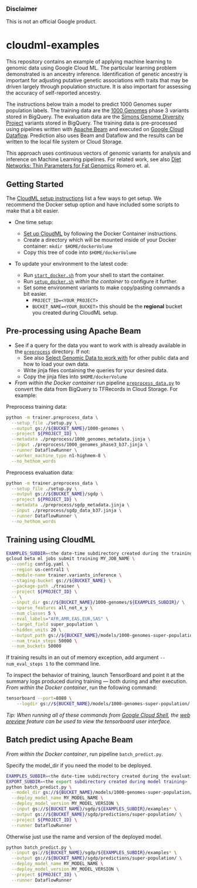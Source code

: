 ### Disclaimer

This is not an official Google product.

cloudml-examples
================

This repository contains an example of applying machine learning to genomic data using Google Cloud ML. The particular learning problem demonstrated is an ancestry inference. Identification of genetic ancestry is important for adjusting putative genetic associations with traits that may be driven largely through population structure. It is also important for assessing the accuracy of self-reported ancestry.

The instructions below train a model to predict 1000 Genomes super population labels.  The training data are the [1000 Genomes](http://googlegenomics.readthedocs.io/en/latest/use_cases/discover_public_data/1000_genomes.html) phase 3 variants stored in BigQuery. The evaluation data are the [Simons Genome Diversity Project](http://googlegenomics.readthedocs.io/en/latest/use_cases/discover_public_data/simons_foundation.html) variants stored in BigQuery.  The training data is pre-processed using pipelines written with [Apache Beam](https://beam.apache.org/) and executed on [Google Cloud Dataflow](https://cloud.google.com/dataflow/docs/). Prediction also uses Beam and Dataflow and the results can be written to the local file system or Cloud Storage.

This approach uses continuous vectors of genomic variants for analysis and inference on Machine Learning pipelines. For related work, see also [Diet Networks: Thin Parameters for Fat Genomics](https://openreview.net/pdf?id=Sk-oDY9ge) Romero et. al.

## Getting Started

The [CloudML setup instructions](https://cloud.google.com/ml/docs/how-tos/getting-set-up) list a few ways to get setup. We recommend the Docker setup option and have included some scripts to make that a bit easier.

*   One time setup:
    *   [Set up CloudML](https://cloud.google.com/ml/docs/how-tos/getting-set-up) by following the Docker Container instructions.
    *   Create a directory which will be mounted inside of your Docker container: `mkdir $HOME/dockerVolume`
    *   Copy this tree of code into `$HOME/dockerVolume`

*   To update your environment to the latest code:
    *   Run [`start_docker.sh`](./docker/start_docker.sh) from your shell to start the container.
    *   Run [`setup_docker.sh`](./docker/setup_docker.sh) *within the container* to configure it further.
    *   Set some environment variants to make copy/pasting commands a bit easier.
        * `PROJECT_ID=<YOUR_PROJECT>`
        * `BUCKET_NAME=<YOUR_BUCKET>` this should be the **regional** bucket you created during CloudML setup.

## Pre-processing using Apache Beam

*   See if a query for the data you want to work with is already available in the [`preprocess`](./preprocess) directory.  If not:
    *   See also [Select Genomic Data to work with](http://googlegenomics.readthedocs.io/en/latest/sections/select_genomic_data.html) for other public data and how to load your own data.
    *   Write jinja files containing the queries for your desired data.
    *   Copy the jinja files into `$HOME/dockerVolume`
*   *From within the Docker container* run pipeline
   [`preprocess_data.py`](./trainer/preprocess_data.py) to convert the data from BigQuery
    to TFRecords in Cloud Storage. For example:

Preprocess training data:

```bash
python -m trainer.preprocess_data \
  --setup_file ./setup.py \
  --output gs://${BUCKET_NAME}/1000-genomes \
  --project ${PROJECT_ID} \
  --metadata ./preprocess/1000_genomes_metadata.jinja \
  --input ./preprocess/1000_genomes_phase3_b37.jinja \
  --runner DataflowRunner \
  --worker_machine_type n1-highmem-8 \
  --no_hethom_words
```

Preprocess evaluation data:

```bash
python -m trainer.preprocess_data \
  --setup_file ./setup.py \
  --output gs://${BUCKET_NAME}/sgdp \
  --project ${PROJECT_ID} \
  --metadata ./preprocess/sgdp_metadata.jinja \
  --input ./preprocess/sgdp_data_b37.jinja \
  --runner DataflowRunner \
  --no_hethom_words
```

## Training using CloudML

```bash
EXAMPLES_SUBDIR=<the date-time subdirectory created during the training data preprocess step>
gcloud beta ml jobs submit training MY_JOB_NAME \
  --config config.yaml \
  --region us-central1 \
  --module-name trainer.variants_inference \
  --staging-bucket gs://${BUCKET_NAME} \
  --package-path ./trainer \
  --project ${PROJECT_ID} \
  -- \
  --input_dir gs://${BUCKET_NAME}/1000-genomes/${EXAMPLES_SUBDIR}/ \
  --sparse_features all_not_x_y \
  --num_classes 5 \
  --eval_labels="AFR,AMR,EAS,EUR,SAS" \
  --target_field super_population \
  --hidden_units 20 \
  --output_path gs://${BUCKET_NAME}/models/1000-genomes-super-population/ \
  --num_train_steps 50000 \
  --num_buckets 50000
```

If training results in an out of memory exception, add argument `--num_eval_steps 1` to the command line.

To inspect the behavior of training, launch TensorBoard and point it at the summary logs produced during training — both during and after execution.  *From within the Docker container*, run the following command:

```bash
tensorboard --port=8080 \
    --logdir gs://${BUCKET_NAME}/models/1000-genomes-super-population/
```

*Tip: When running all of these commands from [Google Cloud Shell](https://cloud.google.com/shell/docs/), the [web preview](https://cloud.google.com/shell/docs/using-web-preview) feature can be used to view the tensorboard user interface.*

## Batch predict using Apache Beam

*From within the Docker container*, run pipeline `batch_predict.py`.

Specify the model_dir if you need the model to be deployed.

```bash
EXAMPLES_SUBDIR=<the date-time subdirectory created during the evaluation data preprocess step>
EXPORT_SUBDIR=<the export subdirectory created during model training>
python batch_predict.py \
  --model_dir gs://${BUCKET_NAME}/models/1000-genomes-super-population/export/${EXPORT_SUBDIR}/ \
  --deploy_model_name MY_MODEL_NAME \
  --deploy_model_version MY_MODEL_VERSION \
  --input gs://${BUCKET_NAME}/sgdp/${EXAMPLES_SUBDIR}/examples* \
  --output gs://${BUCKET_NAME}/sgdp/predictions/super-population/ \
  --project ${PROJECT_ID} \
  --runner DataflowRunner
```

Otherwise just use the name and version of the deployed model.

```bash
python batch_predict.py \
  --input gs://${BUCKET_NAME}/sgdp/${EXAMPLES_SUBDIR}/examples* \
  --output gs://${BUCKET_NAME}/sgdp/predictions/super-population/ \
  --deploy_model_name MY_MODEL_NAME \
  --deploy_model_version MY_MODEL_VERSION \
  --project ${PROJECT_ID} \
  --runner DataflowRunner
```
